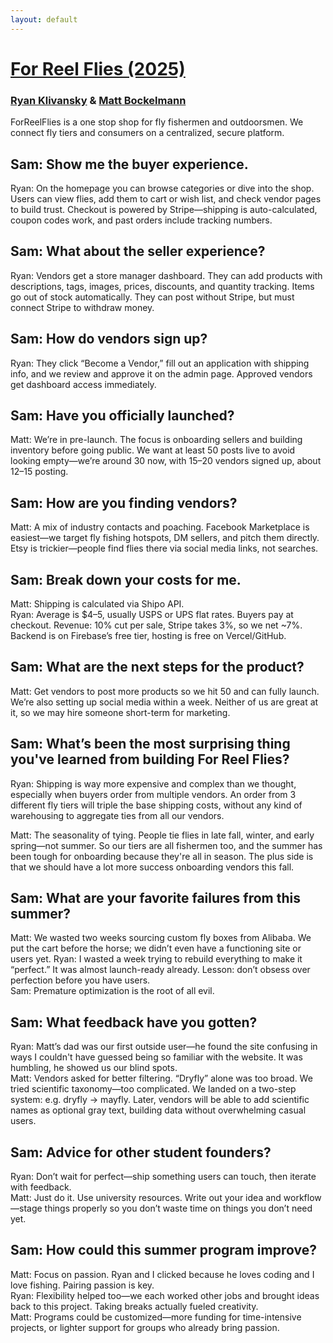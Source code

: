 ```yaml
---
layout: default
---
```


# [For Reel Flies (2025)](https://forreelflies.com)
### [Ryan Klivansky](https://www.linkedin.com/in/ryan-klivansky/) & [Matt Bockelmann](https://www.linkedin.com/in/matthew-bockelmann-40107b251/)

ForReelFlies is a one stop shop for fly fishermen and outdoorsmen. We connect fly tiers and consumers on a centralized, secure platform.

## Sam: Show me the buyer experience.  
Ryan: On the homepage you can browse categories or dive into the shop. Users can view flies, add them to cart or wish list, and check vendor pages to build trust. Checkout is powered by Stripe—shipping is auto-calculated, coupon codes work, and past orders include tracking numbers.  
## Sam: What about the seller experience?  
Ryan: Vendors get a store manager dashboard. They can add products with descriptions, tags, images, prices, discounts, and quantity tracking. Items go out of stock automatically. They can post without Stripe, but must connect Stripe to withdraw money.  

## Sam: How do vendors sign up?  
Ryan: They click “Become a Vendor,” fill out an application with shipping info, and we review and approve it on the admin page. Approved vendors get dashboard access immediately.  

## Sam: Have you officially launched?  
Matt: We’re in pre-launch. The focus is onboarding sellers and building inventory before going public. We want at least 50 posts live to avoid looking empty—we’re around 30 now, with 15–20 vendors signed up, about 12–15 posting.  

## Sam: How are you finding vendors?  
Matt: A mix of industry contacts and poaching. Facebook Marketplace is easiest—we target fly fishing hotspots, DM sellers, and pitch them directly. Etsy is trickier—people find flies there via social media links, not searches.  

## Sam: Break down your costs for me. 
Matt: Shipping is calculated via Shipo API.  
Ryan: Average is $4–5, usually USPS or UPS flat rates. Buyers pay at checkout. Revenue: 10% cut per sale, Stripe takes 3%, so we net ~7%. Backend is on Firebase’s free tier, hosting is free on Vercel/GitHub.  

## Sam: What are the next steps for the product?
Matt: Get vendors to post more products so we hit 50 and can fully launch. We’re also setting up social media within a week. Neither of us are great at it, so we may hire someone short-term for marketing.  

## Sam: What’s been the most surprising thing you've learned from building For Reel Flies?  
Ryan: Shipping is way more expensive and complex than we thought, especially when buyers order from multiple vendors. An order from 3 different fly tiers will triple the base shipping costs, without any kind of warehousing to aggregate ties from all our vendors.

Matt: The seasonality of tying. People tie flies in late fall, winter, and early spring—not summer.  So our tiers are all fishermen too, and the summer has been tough for onboarding because they're all in season.  The plus side is that we should have a lot more success onboarding vendors this fall.

## Sam: What are your favorite failures from this summer?
Matt: We wasted two weeks sourcing custom fly boxes from Alibaba. We put the cart before the horse; we didn’t even have a functioning site or users yet.
Ryan: I wasted a week trying to rebuild everything to make it “perfect.” It was almost launch-ready already. Lesson: don’t obsess over perfection before you have users.  
Sam: Premature optimization is the root of all evil.

## Sam: What feedback have you gotten?  
Ryan: Matt’s dad was our first outside user—he found the site confusing in ways I couldn't have guessed being so familiar with the website.  It was humbling, he showed us our blind spots.  
Matt: Vendors asked for better filtering. “Dryfly” alone was too broad. We tried scientific taxonomy—too complicated. We landed on a two-step system: e.g. dryfly → mayfly. Later, vendors will be able to add scientific names as optional gray text, building data without overwhelming casual users.  

## Sam: Advice for other student founders?  
Ryan: Don’t wait for perfect—ship something users can touch, then iterate with feedback.  
Matt: Just do it. Use university resources. Write out your idea and workflow—stage things properly so you don’t waste time on things you don’t need yet.  

## Sam: How could this summer program improve?  
Matt: Focus on passion. Ryan and I clicked because he loves coding and I love fishing. Pairing passion is key.  
Ryan: Flexibility helped too—we each worked other jobs and brought ideas back to this project. Taking breaks actually fueled creativity.  
Matt: Programs could be customized—more funding for time-intensive projects, or lighter support for groups who already bring passion.  